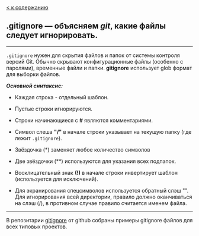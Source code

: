 [< к содержанию](./readme.md)

## .gitignore — объясняем *git*, какие файлы следует игнорировать.
---
`.gitignore` нужен для скрытия файлов и папок от системы контроля версий Git. Обычно скрывают конфигурационные файлы (особенно с паролями), временные файли и папки. **gitignore** использует glob формат для выборки файлов.

***Основной синтаксис:***

* Каждая строка - отдельный шаблон. 

* Пустые строки игнорируются.

* Строки начинающиеся с **#** являются комментариями.

* Символ слеша **"/"** в начале строки указывает на текущую папку (где лежит `.gitignore`).

* Звёздочка (*) заменяет любое количество символов

* Две звёздочки (**) используются для указания всех подпапок.

* Восклицательный знак **(!)** в начале строки инвертирует шаблон (используется для исключений).

* Для экранирования спецсимволов используется обратный слэш "\". Для игнорирования всей директории, правило должно оканчиваться на слэш (/), в противном случае правило считается именем файла.

---

В репозитарии [gitignore](https://github.com/github/gitignore) от github собраны примеры gitignore файлов для всех типовых проектов.

